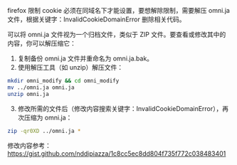 
firefox 限制 cookie 必须在同域名下才能设置，要想解除限制，需要解压 omni.ja 文件，根据关键字：InvalidCookieDomainError 删除相关代码。

可以将 omni.ja 文件视为一个归档文件，类似于 ZIP 文件。要查看或修改其中的内容，你可以解压缩它：

1. 复制备份 omni.ja 文件并重命名为 omni.ja.bak。
2. 使用解压工具（如 unzip）解压文件：
```bash
mkdir omni_modify && cd omni_modify
mv ../omni.ja omni.ja
unzip omni.ja
```
3. 修改所需的文件后（修改内容搜索关键字：InvalidCookieDomainError），再次压缩为 omni.ja：
```bash
zip -qr0XD ../omni.ja *
```

修改内容参考：https://gist.github.com/nddipiazza/1c8cc5ec8dd804f735f772c038483401